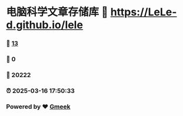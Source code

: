 # 电脑科学文章存储库 :link: https://LeLe-d.github.io/lele 
### :page_facing_up: [13](https://LeLe-d.github.io/lele/tag.html) 
### :speech_balloon: 0 
### :hibiscus: 20222 
### :alarm_clock: 2025-03-16 17:50:33 
### Powered by :heart: [Gmeek](https://github.com/Meekdai/Gmeek)
